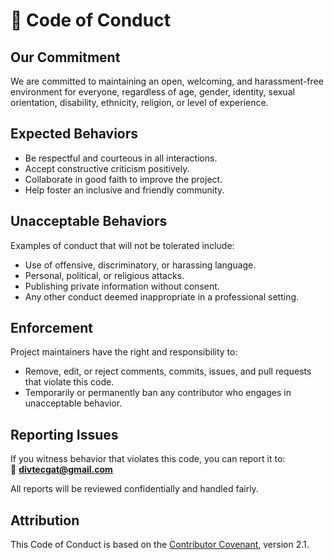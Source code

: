 # 📜 Code of Conduct

## Our Commitment
We are committed to maintaining an open, welcoming, and harassment-free environment for everyone, regardless of age, gender, identity, sexual orientation, disability, ethnicity, religion, or level of experience.  

## Expected Behaviors
- Be respectful and courteous in all interactions.  
- Accept constructive criticism positively.  
- Collaborate in good faith to improve the project.  
- Help foster an inclusive and friendly community.  

## Unacceptable Behaviors
Examples of conduct that will not be tolerated include:  
- Use of offensive, discriminatory, or harassing language.  
- Personal, political, or religious attacks.  
- Publishing private information without consent.  
- Any other conduct deemed inappropriate in a professional setting.  

## Enforcement
Project maintainers have the right and responsibility to:  
- Remove, edit, or reject comments, commits, issues, and pull requests that violate this code.  
- Temporarily or permanently ban any contributor who engages in unacceptable behavior.  

## Reporting Issues
If you witness behavior that violates this code, you can report it to:  
📧 **divtecgat@gmail.com**  

All reports will be reviewed confidentially and handled fairly.  

## Attribution
This Code of Conduct is based on the [Contributor Covenant](https://www.contributor-covenant.org/), version 2.1. 
